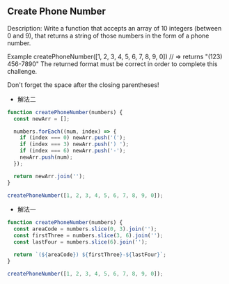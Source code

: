 ## Create Phone Number

Description:
Write a function that accepts an array of 10 integers (between 0 and 9), that returns a string of those numbers in the form of a phone number.

Example
createPhoneNumber([1, 2, 3, 4, 5, 6, 7, 8, 9, 0]) // => returns "(123) 456-7890"
The returned format must be correct in order to complete this challenge.

Don't forget the space after the closing parentheses!

- 解法二

```js
function createPhoneNumber(numbers) {
  const newArr = [];

  numbers.forEach((num, index) => {
    if (index === 0) newArr.push('(');
    if (index === 3) newArr.push(') ');
    if (index === 6) newArr.push('-');
    newArr.push(num);
  });

  return newArr.join('');
}

createPhoneNumber([1, 2, 3, 4, 5, 6, 7, 8, 9, 0]);
```

- 解法一

```js
function createPhoneNumber(numbers) {
  const areaCode = numbers.slice(0, 3).join('');
  const firstThree = numbers.slice(3, 6).join('');
  const lastFour = numbers.slice(6).join('');

  return `(${areaCode}) ${firstThree}-${lastFour}`;
}

createPhoneNumber([1, 2, 3, 4, 5, 6, 7, 8, 9, 0]);
```
